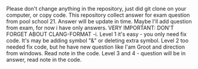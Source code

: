 Please don't change anything in the repository, just did git clone on your computer, or copy code.
This repository collect answer for exam question from pool school 21. Answer will be update in time. Maybe I'll add question from exam, for now i have only answers.
VERY IMPORTANT: DON'T FORGET ABOUT CLANG-FORMAT -i.
Level 1 it's easy - you only need fix code. It's may be adding symbol "&" or deleting extra symbol.
Level 2 too needed fix code, but he have new question like I'am Groot and direction from windows. Read note in the code.
Level 3 and 4 - question will be in answer, read note in the code.
